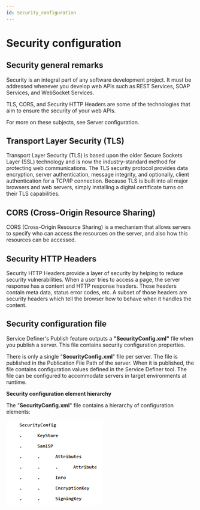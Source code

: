 ```yaml
---
id: Security_configuration
---
```


# Security configuration

## Security general remarks

Security is an integral part of any software development project. It must be addressed whenever you develop web APIs such as REST Services, SOAP Services, and WebSocket Services.

TLS, CORS, and Security HTTP Headers are some of the technologies that aim to ensure the security of your web APIs.

For more on these subjects, see Server configuration.

## Transport Layer Security (TLS)

Transport Layer Security (TLS) is based upon the older Secure Sockets Layer (SSL) technology and is now the industry-standard method for protecting web communications. The TLS security protocol provides data encryption, server authentication, message integrity, and optionally, client authentication for a TCP/IP connection. Because TLS is built into all major browsers and web servers, simply installing a digital certificate turns on their TLS capabilities.

## CORS (Cross-Origin Resource Sharing)

CORS (Cross-Origin Resource Sharing) is a mechanism that allows servers to specify who can access the resources on the server, and also how this resources can be accessed.

## Security HTTP Headers

Security HTTP Headers provide a layer of security by helping to reduce security vulnerabilities. When a user tries to access a page, the server response has a content and HTTP response headers. Those headers contain meta data, status error codes, etc. A subset of those headers are security headers which tell the browser how to behave when it handles the content.

## Security configuration file

Service Definer's Publish feature outputs a **"SecurityConfig.xml"** file when you publish a server. This file contains security configuration properties.

There is only a single "**SecurityConfig.xml**" file per server. The file is published in the Publication File Path of the server. When it is published, the file contains configuration values defined in the Service Definer tool. The file can be configured to accommodate servers in target environments at runtime.

**Security configuration element hierarchy** 

The "**SecurityConfig.xml**" file contains a hierarchy of configuration elements:

![](./assets/8266c105-8f4f-4598-bf91-76a8c570ebf9.png)